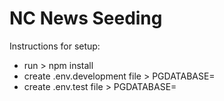 # NC News Seeding

Instructions for setup:

- run > npm install
- create .env.development file > PGDATABASE=<your-dev-db-name-here>
- create .env.test file > PGDATABASE=<your-test-db-name-here>
